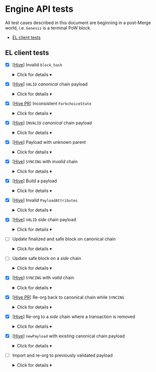 # Engine API tests

All test cases described in this document are beginning in a post-Merge world, i.e. `Genesis` is a terminal PoW block.

<!-- START doctoc generated TOC please keep comment here to allow auto update -->
<!-- DON'T EDIT THIS SECTION, INSTEAD RE-RUN doctoc TO UPDATE -->

- [EL client tests](#el-client-tests)

<!-- END doctoc generated TOC please keep comment here to allow auto update -->

## EL client tests

* [x] [[Hive](https://github.com/ethereum/hive/blob/ee8d44878b25fa3dec59e2536977af8a44b345dd/simulators/ethereum/engine/enginetests.go#L610)] Invalid `block_hash`
  <details>
  <summary>Click for details &#9662;</summary>
  
  * [[Hive](https://github.com/ethereum/hive/blob/ee8d44878b25fa3dec59e2536977af8a44b345dd/simulators/ethereum/engine/enginetests.go#L578)] test should cover `block_hash` validation when EL is `SYNCING` and isn't `SYNCING` to be sure that sync doesn't affect the validation
  * test should cover all possible inconsistencies of `block_hash` that are fairly easy to do, i.e. random hash, hash of a block if it were a valid PoW block, etc
  * [[Hive](https://github.com/ethereum/hive/blob/ee8d44878b25fa3dec59e2536977af8a44b345dd/simulators/ethereum/engine/enginetests.go#L610)] EL responds with `{status: INVALID_BLOCK_HASH, latestValidHash: null, validationError: errorMessage | null}`
  
  </details>

* [x] [[Hive](https://github.com/ethereum/hive/blob/7d24e9bcf30dc6546fb821848ff0c8d279a80eaa/simulators/ethereum/engine/clmock.go#L244)] `VALID` *canonical* chain payload
  <details>
  <summary>Click for details &#9662;</summary>
  
  * `P` is a `VALID` payload extending *canonical* chain
  * `newPayload(P)`
    * [[Hive](https://github.com/ethereum/hive/blob/ee8d44878b25fa3dec59e2536977af8a44b345dd/simulators/ethereum/engine/clmock.go#L248)] EL responds with `{status: VALID, latestValidHash: payload.blockHash, validationError: null}`
    * [[Hive](https://github.com/ethereum/hive/blob/ee8d44878b25fa3dec59e2536977af8a44b345dd/simulators/ethereum/engine/enginetests.go#L977)] EL didn't update the head (it's still set to the parent of `P`)
  * `forkchoiceUpdated(headBlock: P)`
    * [[Hive PR](https://github.com/ethereum/hive/pull/534)] EL responds with `{payloadStatus: {status: VALID, latestValidHash: forkchoiceState.headBlockHash, validationError: null}, payloadId: null}`
    * [[Hive](https://github.com/ethereum/hive/blob/ee8d44878b25fa3dec59e2536977af8a44b345dd/simulators/ethereum/engine/enginetests.go#L1002)] EL sets head to `P`
  
  </details>

* [x] [[Hive PR](https://github.com/ethereum/hive/pull/535)] Inconsistent `ForkchoiceState`
  <details>
  <summary>Click for details &#9662;</summary>
  
  * `A: Genesis <- P1 <- P2 <- P3`, `B: Genesis <- P1' <- P2' <- P3'`
  * EL client starts with fully imported `A` and `B`
  * `forkchoiceUpdated(finalized: A.P1, safe: A.P2, head: A.P3`)
    * EL successfully re-orgs to `A.P3`, `finalized` and `safe` blocks are as expected
  * `forkchoiceUpdated(finalized: A.P1, safe: A.P2, head: B.P3'`)
  * `forkchoiceUpdated(finalized: A.P1, safe: B.P2', head: A.P3`)
  * `forkchoiceUpdated(finalized: B.P1', safe: A.P2, head: A.P3`)
    * `{error: {code: -38002, message: "Invalid forkchoice state"}}` in all cases listed above
  * `forkchoiceUpdated(finalized: B.P1', safe: B.P2', head: B.P3'`)
    * EL successfully re-orgs to `B.P3`, `finalized` and `safe` blocks are as expected
  
  </details>

* [x] [[Hive](https://github.com/ethereum/hive/blob/7d24e9bcf30dc6546fb821848ff0c8d279a80eaa/simulators/ethereum/engine/enginetests.go#L695)] `INVALID` *canonical* chain payload
  <details>
  <summary>Click for details &#9662;</summary>
  
  * `INV_P` is an `INVALID` payload extending *canonical* chain
  * `INV_P` has a valid `block_hash` but is invalidated by the following invalid properties:
    * `stateRoot` is invalid
    * `receiptsRoot` is invalid
    * `blockNumber` is less than or equal to `parent.blockNumber` or greater than `parent.blockNumber+1`
    * `gasLimit` is greater than `parent.gasLimit + parent.gasLimit / 1024` or less than `parent.gasLimit - parent.gasLimit / 1024`
    * `gasUsed` is not equal to the gas used by the transactions included
    * `timestamp` is less than or equal to `parent.timestamp`
    * `baseFeePerGas` is not coherent with `parent.baseFeePerGas` and `parent.gasUsed`
    * `transactions` has either:
      * Incomplete transactions
      * Extra transactions
      * Intrinsically invalid transactions
  * `newPayload(INV_P)`
    * `{status: INVALID, latestValidHash: P.parentHash, validationError: errorMessage | null}`
    * `INV_P` isn't available via `eth_getBlockByHash`
  
  </details>

* [x] [[Hive](https://github.com/ethereum/hive/blob/7d24e9bcf30dc6546fb821848ff0c8d279a80eaa/simulators/ethereum/engine/enginetests.go#L352)] Payload with unknown parent
  <details>
  <summary>Click for details &#9662;</summary>
  
  * `A: Genesis <- P1 <- P2 <- P3`, `B:  Genesis <- P1' <- P2' <- P3'`
  * EL client starts with `Genesis` block and state
  * `forkchoiceUpdated(A.P1)`
    * `{status: SYNCING}`
  * `newPayload(A.P1) + forkchoiceUpdated(A.P1)`
    * poll `forkchoiceUpdated(A.P1)` until it responds `{status: VALID}`, head is set to `A.P1`
  * `newPayload(B.P2')`
    * `{status: SYNCING}`
  * `newPayload(B.P1') + newPayload(B.P2') + forkchoiceUpdated(B.P2')`
    * poll `forkchoiceUpdated(B.P2')` until it responds `{status: VALID}`, head is set to `B.P2'`
  * `forkchoiceUpdated(A.P1)`
    * re-orgs back to `A.P1`
  * `newPayload(A.P3)`
    * `{status: SYNCING}`
  * `newPayload(A.P2) + newPayload(A.P3) + forkchoiceUpdated(A.P3)`
    * poll `forkchoiceUpdated(A.P3)` until it responds `{status: VALID}`, head is set to `A.P3'`
  
  </details>

* [x] [[Hive](https://github.com/ethereum/hive/pull/526)] `SYNCING` with *invalid* chain
  <details>
  <summary>Click for details &#9662;</summary>
  
  * `A: Genesis <- P1 <- P2 <- P3 <- P4`, `B: Genesis <- P1' <- INV_P2' <- P3' <- P4'`, `INV_P2'` is invalid payload
  * `INV_P2'` has a valid `block_hash` but is invalidated by the following invalid properties:
    * `stateRoot` is invalid
    * `receiptsRoot` is invalid
    * `blockNumber` is less than or equal to `parent.blockNumber` or greater than `parent.blockNumber+1`
    * `gasLimit` is greater than `parent.gasLimit + parent.gasLimit / 1024` or less than `parent.gasLimit - parent.gasLimit / 1024`
    * `gasUsed` is not equal to the gas used by the transactions included
    * `timestamp` is less than or equal to `parent.timestamp`
    * `baseFeePerGas` is not coherent with `parent.baseFeePerGas` and `parent.gasUsed`
    * `transactions` has either:
      * Incomplete transactions
      * Extra transactions
      * Intrinsically invalid transactions
  * EL client starts with `A: P4` block and state
  * `newPayload(INV_P2') + forkchoiceUpdated(head: INV_P2')`
    * EL responds with `{status: SYNCING, latestValidHash: null, validationError: null}`
  * EL pulls `P1'` from a remote peer on the network
  * `newPayload(P3')`
    * poll `newPayload(P3')` until response is `INVALID`, with `latestValidHash: P1'.blockHash`
    * `finalized`, `safe` and head blocks didn't change, i.e. are from `A` chain
  * `newPayload(P2') + forkchoiceUpdated(head: P2')`
    * EL pulls `P1'` from a remote peer on the network
    * poll `forkchoiceUpdated(P2')` until response is `INVALID`, with `latestValidHash: P1'.blockHash`
  
  </details>

* [x] [[Hive](https://github.com/ethereum/hive/blob/7d24e9bcf30dc6546fb821848ff0c8d279a80eaa/simulators/ethereum/engine/clmock.go#L295)] Build a payload
  <details>
  <summary>Click for details &#9662;</summary>
  
  * `Genesis <- P1`
  * EL clients starts with `Genesis` block and state
  * `newPayload(P1)`
    * succeedes
  * `getPayload(payloaId: random)`
    * `{error: {code: -38001, message: "Unknown payload"}}`
  * `forkchoiceUpdated(P1, payloadAttributes: {validTimestamp, validPrevRandao, validFeeRecipient})`
    * remember `existingPayloadId` returned from this call
  * `getPayload(payloaId: random)`
    * `{error: {code: -38001, message: "Unknown payload"}}`
  * `getPayload(payloaId: existingPayloadId)`
    * remember `returnedPayload` from this call
  * `newPayload(returnedPayload)`
    * `{status: VALID}`
  * `forkchoiceUpdated(returnedPayload)`
    * `{status: VALID}`, `returnedPayload` becomes the head
  * `forkchoiceUpdated(returnedPayload, payloadAttributes: {validTimestamp, validPrevRandao, validFeeRecipient})`
    * remember `existingPayloadId2` returned from this call
  * `getPayload(payloaId: existingPayloadId2)`
    * remember `returnedPayload2` from this call
  * `newPayload(returnedPayload2)`
    * `{status: VALID}`
    * `returnedPayload` remains the head
  * wait for 60 seconds
  * `getPayload(payloaId: existingPayloadId2)`
    * `{error: {code: -38001, message: "Unknown payload"}}`
  
  </details>

* [x] [[Hive](https://github.com/ethereum/hive/pull/527)] Invalid `PayloadAttributes`
  <details>
  <summary>Click for details &#9662;</summary>
  
  * `Genesis <- P1`
  * EL clients starts with `Genesis` block and state
  * `newPayload(P1)`
    * succeedes
  * `forkchoiceUpdated(P1, payloadAttributes: {timestamp: 0, validPrevRandao, validFeeRecipient})`
    * `{error: {code: -38003, message: "Invalid payload attributes"}}`
    * head is set to `P1`
  
  </details>

* [x] [[Hive](https://github.com/ethereum/hive/blob/ee8d44878b25fa3dec59e2536977af8a44b345dd/simulators/ethereum/engine/enginetests.go#L1213)] `VALID` *side* chain payload
  <details>
  <summary>Click for details &#9662;</summary>
  
  * `P'` is a `VALID` payload extending *side* chain
  * `P` and `P'` contain the same transaction which uses `PREVRANDAO` to modify storage
  * `P` and `P'` have different `prevRandao` values
  * `newPayload(P')`
    * Note: EL may respond with `ACCEPTED` or `VALID`
  * `forkchoiceUpdated(headBlock: P')`
    * EL responds with `{payloadStatus: {status: VALID, latestValidHash: forkchoiceState.headBlockHash, validationError: null}, payloadId: null}`
    * EL sets head to `P'`
    * Storage is correctly updated with `P'.prevRandao`
  
  </details>

* [ ] Update finalized and safe block on canonical chain
  <details>
  <summary>Click for details &#9662;</summary>
  
  * `Genesis <- P1 <- P2 <- P3 <- P4` is a subchain of valid payloads extending canonical chain
  * `newPayload(P1) + forkchoiceUpdated(finalized: Genesis, safe: Genesis, head: P1)`
  * `newPayload(P2) + forkchoiceUpdated(finalized: Genesis, safe: P1, head: P2)`
    * EL sets `safe` to `P1`, head to `P2`, `finalized == Genesis`
  * `newPayload(P3) + forkchoiceUpdated(finalized: P1, safe: P2, head: P3)`
    * EL sets `finalized` to `P1`, `safe` to `P2`, head to `P3`
  * `newPayload(P4) + forkchoiceUpdated(finalized: P2, safe: P3, head: P4)`
    * EL sets `finalized` to `P2`, `safe` to `P3`, head to `P4`
  
  </details>

* [ ] Update safe block on a *side* chain
  <details>
  <summary>Click for details &#9662;</summary>
  
  * `A: Genesis <- P1 <- P2 <- P3` is a subchain of valid payloads extending canonical chain, `B: Genesis <- P1 <- P2' <- P3'` is a subchain of valid payloads extending side chain
  * import `A` and call `forkchoiceUpdated(finalized: P1, safe: P2, head: P3)`
    * EL sets `finalized` to `P1`, `safe` to `P2`, head to `P3`
  * import `B` by calling `newPayload(P2') + newPayload(P3')` and call `forkchoiceUpdated(finalized: P1, safe: P2', head: P3')`
    * note, this test might need `forkchoiceUpdated` poll as EL may respond with syncing
    * EL sets `finalized` to `P1`, `safe` to `P2'`, head to `P3'`
  
  </details>

* [x] [[Hive](https://github.com/ethereum/hive/blob/ee8d44878b25fa3dec59e2536977af8a44b345dd/simulators/ethereum/engine/enginetests.go#L1638)] `SYNCING` with *valid* chain
  <details>
  <summary>Click for details &#9662;</summary>
  
  * `Genesis <- P1 <- P2 <- P3 <- ... <- Pn`
  * EL client starts with `Genesis` block and state
  * `newPayload(Pn) + forkchoiceUpdated(head: Pn)`
    * EL responds with `{status: SYNCING, latestValidHash: null, validationError: null}`
  * EL client should pull `P1 <- P2 <- P3 <- ... <- Pn-1` from a remote peer and finish the sync process successfully
  * `newPayload(Pn+1) + forkchoiceUpdated(head: Pn+1)`
    * poll `newPayload + forkchoiceUpdated` with new payloads until response is `VALID`
    * `finalized`, `safe` and head blocks are set accordingly
* [x] [[Hive PR](https://github.com/ethereum/hive/pull/539)] Re-org back to canonical chain while `SYNCING`
  <details>
  <summary>Click for details &#9662;</summary>
  
  * `A: Genesis <- P1 <- P2 <- P3 <- P4`, `B: Genesis <- P1' <- P2' <- P3' <- P4'`
  * EL client is synced up to `A.P3` block, i.e. `A.P3` is the head
  * `newPayload(B.P4') + forkchoiceUpdated(head: B.P4')`
    * EL responds with `{status: SYNCING, latestValidHash: null, validationError: null}`
    * Note, the rest of `B` chain should be unavailable to keep EL unable to finish its sync process
  * `newPayload(A.P4) + forkchoiceUpdated(A.P4)`
    * poll `forkchoiceUpdated(finalized: P2, safe: P3, head: P4)` until response is `VALID`
    * `finalized`, `safe` and head blocks are set accordingly
  
  </details>
* [x] [[Hive](https://github.com/ethereum/hive/blob/ee8d44878b25fa3dec59e2536977af8a44b345dd/simulators/ethereum/engine/enginetests.go#L1122)] Re-org to a _side_ chain where a transaction is removed
  <details>
  <summary>Click for details &#9662;</summary>
  
  * `A: Genesis <- P1`, `B: Genesis <- P1'`
  * `P1` and `P1'` are valid payloads
  * `P1` contains transaction `Tx1`, while `P1'` contains no transactions
  * `newPayload(A.P1) + forkchoiceUpdated(head: A.P1)`
    * EL responds with `{status: VALID, latestValidHash: A.P1, validationError: null}`
  * Request `Tx1` receipt using the JSON-RPC
    * Client returns the `Tx1` receipt
  * `newPayload(B.P1') + forkchoiceUpdated(head: B.P1')`
    * EL responds with `{status: VALID, latestValidHash: B.P1', validationError: null}`
  * Request `Tx1` receipt using the JSON-RPC
    * Client returns error and no `Tx1` receipt
  
  </details>

* [x] [[Hive](https://github.com/ethereum/hive/blob/ee8d44878b25fa3dec59e2536977af8a44b345dd/simulators/ethereum/engine/enginetests.go#L1275)] `newPayload` with existing canonical chain payload
  <details>
  <summary>Click for details &#9662;</summary>
  
  * `Genesis <- P1 <- P2 <- P3 <- ... <- Pn`
  * `newPayload(P1) + forkchoiceUpdated(head: P1)` through `newPayload(Pn) + forkchoiceUpdated(head: Pn)`
    * EL head is set to `Pn`
  * `newPayload(P1)` through `newPayload(Pn)`
    * EL returns `VALID` and no error
  * `newPayload(Pn+1) + forkchoiceUpdated(head: Pn+1)`
    * Client continues building canonical chain without issues
  
  </details>

* [ ] Import and re-org to previously validated payload
  <details>
  <summary>Click for details &#9662;</summary>
  
  * `Genesis <- P1 <- P2 <- P3 <- P4`
  * EL starts with `head: P4, safe: P3, finalized: P2`
  * `newPayload(P3)`
    * EL returns `{status: VALID, latestValidHash: P3.blockHash}`
  * `forkchoiceUpdated(head: P3, safe: P2, finalized: P1)`
    * EL returns `{status: VALID, latestValidHash: P3.blockHash}`
  
  </details>
